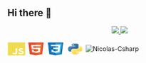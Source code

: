 ## Hi there 👋
<div align="center">
  <a href="https://github.com/NicolasDiovaniDias">
    <img height="165em" src="https://github-readme-stats.vercel.app/api?username=NicolasDiovaniDias&show_icons=true&theme=radical&include_all_commits=true&count_private=true"/>
    <img height="165em" src="https://github-readme-stats.vercel.app/api/top-langs/?username=NicolasDiovaniDias&layout=compact&theme=radical"/>
  </a>
</div>
<div style="display: inline_block"><br>
  <img align="center" alt="Nicolas-Js" height="30" width="40" src="https://raw.githubusercontent.com/devicons/devicon/master/icons/javascript/javascript-plain.svg">
  <img align="center" alt="Nicolas-HTML" height="30" width="40" src="https://raw.githubusercontent.com/devicons/devicon/master/icons/html5/html5-original.svg">
  <img align="center" alt="Nicolas-CSS" height="30" width="40" src="https://raw.githubusercontent.com/devicons/devicon/master/icons/css3/css3-original.svg">
  <img align="center" alt="Nicolas-Python" height="30" width="40" src="https://raw.githubusercontent.com/devicons/devicon/master/icons/python/python-original.svg">
  <img align="center" alt="Nicolas-Csharp" height="30" width="40" src="https://external-content.duckduckgo.com/iu/?u=https%3A%2F%2Fwww.pinclipart.com%2Fpicdir%2Fbig%2F124-1248748_c-sharp-logo-png.png&f=1&nofb=1&ipt=d5b0e16647c51aa0b9037d0c197a9dd213b4abd0d863cb8b4b8d4c9ff73a5218">
</div>
